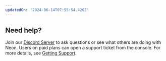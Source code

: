 ```yaml
---
updatedOn: '2024-06-14T07:55:54.426Z'
---
```


## Need help?

Join our [Discord Server](https://discord.gg/92vNTzKDGp) to ask questions or see what others are doing with Neon. Users on paid plans can open a support ticket from the console. For more details, see [Getting Support](/docs/introduction/support).

